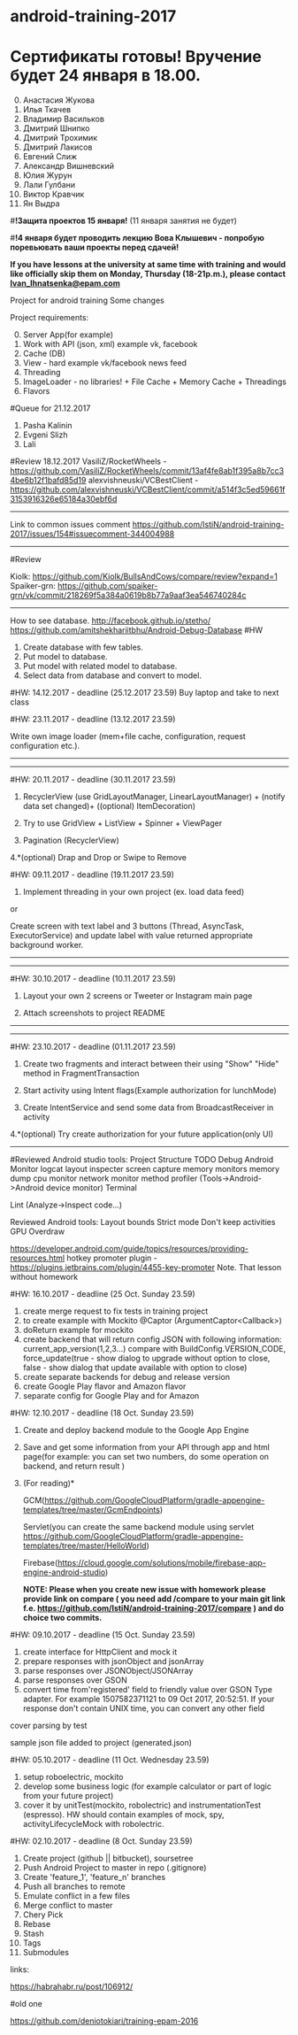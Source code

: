 # android-training-2017

# Сертификаты готовы! Вручение будет 24 января в 18.00.

0. Анастасия Жукова
1. Илья Ткачев
2. Владимир Васильков
3. Дмитрий Шнипко
4. Дмитрий Трохимик
5. Дмитрий Лакисов
6. Евгений Слиж
7. Александр Вишневский
8. Юлия Журун
9. Лали Гулбани
10. Виктор Кравчик
11. Ян Выдра


#<b>!Защита проектов 15 января!</b>
(11 января занятия не будет)

#<b>!4 января будет проводить лекцию Вова Клышевич - попробую поревьювать ваши проекты перед сдачей!</b>

<b>If you have lessons at the university at same time with training and would like officially skip them on Monday, Thursday (18-21p.m.), please contact  Ivan_Ihnatsenka@epam.com</b>

Project for android training
Some changes

Project requirements:

0. Server App(for example)
1. Work with API (json, xml) example vk, facebook
2. Cache (DB)
3. View - hard example vk/facebook news feed
4. Threading
5. ImageLoader - no libraries! + File Cache + Memory Cache + Threadings
6. Flavors

#Queue for 21.12.2017
1. Pasha Kalinin
2. Evgeni Slizh
3. Lali

#Review 18.12.2017 
VasiliZ/RocketWheels  - https://github.com/VasiliZ/RocketWheels/commit/13af4fe8ab1f395a8b7cc34be6b12f1bafd85d19
alexvishneuski/VCBestClient - https://github.com/alexvishneuski/VCBestClient/commit/a514f3c5ed59661f3153916326e65184a30ebf6d


*********************************************************
Link to common issues comment https://github.com/IstiN/android-training-2017/issues/154#issuecomment-344004988 

*********************************************************

#Review

Kiolk: https://github.com/Kiolk/BullsAndCows/compare/review?expand=1
Spaiker-grn: https://github.com/spaiker-grn/vk/commit/218269f5a384a0619b8b77a9aaf3ea546740284c

*********************************************************

How to see database.
http://facebook.github.io/stetho/
https://github.com/amitshekhariitbhu/Android-Debug-Database
#HW
1. Create database with few tables.
2. Put model to database.
3. Put model with related model to database.
4. Select data from database and convert to model.


#HW: 14.12.2017 - deadline (25.12.2017 23.59)
Buy laptop and take to next class


#HW: 23.11.2017 - deadline (13.12.2017 23.59)

Write own image loader (mem+file cache, configuration, request configuration etc.).


*********************************************************

*********************************************************
#HW: 20.11.2017 - deadline (30.11.2017 23.59)

1. RecyclerView (use GridLayoutManager, LinearLayoutManager) + (notify data set changed)+ ((optional) ItemDecoration)

2. Try to use GridView + ListView + Spinner + ViewPager

3. Pagination (RecyclerView)

4.*(optional) Drap and Drop or Swipe to Remove

#HW: 09.11.2017 - deadline (19.11.2017 23.59)

1. Implement threading in your own project (ex. load data feed)

or
 
  Create screen with text label and 3 buttons (Thread, AsyncTask, ExecutorService) and update label with value returned appropriate background worker.

*********************************************************

*********************************************************
#HW: 30.10.2017 - deadline (10.11.2017 23.59)

1. Layout your own 2 screens or Tweeter or Instagram main page

2. Attach screenshots to project README

*********************************************************

*********************************************************
#HW: 23.10.2017 - deadline (01.11.2017 23.59)

1. Create two fragments and interact between their using "Show" "Hide" method in FragmentTransaction

2. Start activity using Intent flags(Example authorization for lunchMode)

3. Create IntentService and send some data from BroadcastReceiver in activity

4.*(optional) Try create authorization for your future application(only UI)

*********************************************************


#Reviewed Android studio tools:
Project
Structure
TODO
Debug
Android Monitor
  logcat
  layout inspecter
  screen capture
  memory monitors
  memory dump
  cpu monitor
  network monitor
  method profiler (Tools->Android->Android device monitor)
Terminal

Lint (Analyze->Inspect code...)

Reviewed Android tools:
Layout bounds
Strict mode
Don't keep activities
GPU Overdraw

https://developer.android.com/guide/topics/resources/providing-resources.html
hotkey promoter plugin - https://plugins.jetbrains.com/plugin/4455-key-promoter
Note. That lesson without homework


#HW: 16.10.2017 - deadline (25 Oct. Sunday 23.59)
1. create merge request to fix tests in training project
2. to create example with Mockito @Captor (ArgumentCaptor<Callback<Long>>)
3. doReturn example for mockito
4. create backend that will return config JSON with following information:  current_app_version(1,2,3...) compare with BuildConfig.VERSION_CODE, force_update(true - show dialog to upgrade without option to close, false - show dialog that update available with option to close)
5. create separate backends for debug and release version
6. create Google Play flavor and Amazon flavor
7. separate config for Google Play and for Amazon



#HW: 12.10.2017 - deadline (18 Oct. Sunday 23.59)
1. Create and deploy backend module to the Google App Engine
2. Save and get some information from your API through app and html page(for example: you can set two numbers, do some operation on backend, and return result )
3. (For reading)*
 
   GCM(https://github.com/GoogleCloudPlatform/gradle-appengine-templates/tree/master/GcmEndpoints)
   
   Servlet(you can create the same backend module using servlet https://github.com/GoogleCloudPlatform/gradle-appengine-templates/tree/master/HelloWorld)
   
   Firebase(https://cloud.google.com/solutions/mobile/firebase-app-engine-android-studio)
   
   **NOTE: Please when you create new issue with homework please provide link on compare ( you need add /compare to your main git link f.e. https://github.com/IstiN/android-training-2017/compare ) and do choice two commits.**

#HW: 09.10.2017 - deadline (15 Oct. Sunday 23.59)
1. create interface for HttpClient and mock it
2. prepare responses with jsonObject and jsonArray
3. parse responses over JSONObject/JSONArray
4. parse responses over GSON
5. convert time from'registered' field to friendly value over GSON Type adapter. For example 1507582371121 to 09 Oct 2017, 20:52:51. If your response don't contain UNIX time, you can convert any other field

cover parsing by test

sample json file added to project (generated.json)

#HW: 05.10.2017 - deadline (11 Oct. Wednesday 23.59)
1. setup roboelectric, mockito
2. develop some business logic (for example calculator or part of logic from your future project)
3. cover it by unitTest(mockito, robolectric) and instrumentationTest (espresso). HW should contain examples of mock, spy, activityLifecycleMock with robolectric.


#HW: 02.10.2017 - deadline (8 Oct. Sunday 23.59)

1. Create project (github || bitbucket), soursetree
2. Push Android Project to master in repo (.gitignore)
3. Create 'feature_1', 'feature_n' branches
4. Push all branches to remote
5. Emulate conflict in a few files
6. Merge conflict to master
7. Chery Pick
8. Rebase
9. Stash
10. Tags
11. Submodules

links:

https://habrahabr.ru/post/106912/

#old one

https://github.com/deniotokiari/training-epam-2016
